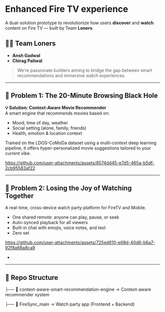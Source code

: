 # Enhanced Fire TV experience

A dual-solution prototype to revolutionize how users **discover** and **watch** content on Fire TV — built by Team **Loners**.

## 👨‍💻 Team Loners
- **Ansh Gadwal**  
- **Chirag Paliwal**
  
> We're passionate builders aiming to bridge the gap between smart recommendations and immersive watch experiences.

---

## 🚩 Problem 1: The 20-Minute Browsing Black Hole  
**💡 Solution: Context-Aware Movie Recommender**  
A smart engine that recommends movies based on:  
- Mood, time of day, weather  
- Social setting (alone, family, friends)  
- Health, emotion & location context  

Trained on the LDOS-CoMoDa dataset using a multi-context deep learning pipeline, it offers hyper-personalized movie suggestions tailored to your current vibe.


 


https://github.com/user-attachments/assets/8574dd45-e7d5-465a-b5df-2cb95583af22



---

## 🚩 Problem 2: Losing the Joy of Watching Together   
A real-time, cross-device watch party platform for FireTV and Mobile.  
- One shared remote: anyone can play, pause, or seek  
- Auto-synced playback for all viewers  
- Built-in chat with emojis, voice notes, and text  
- Zero set


 




https://github.com/user-attachments/assets/725ed610-e68d-40d6-b6a7-92f8a68a8ca9


- 

---

## 🧩 Repo Structure



├── 📁 context-aware-smart-recommendation-engine → Context-aware recommender system

├── 📁 FireSync_main → Watch party app (Frontend + Backend)
